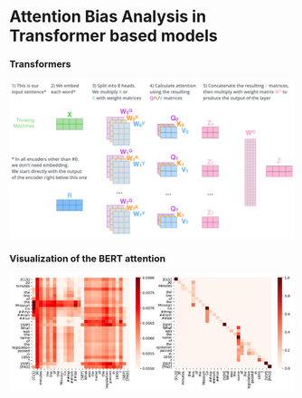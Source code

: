 # Attention Bias Analysis in Transformer based models 

### Transformers 

<p align="center">
  <img src="https://github.com/Jirigesi/attentionBias/blob/main/imgs/transformer_multi-headed_self-attention-recap.png" width="750" title="hover text">
</p>

### Visualization of the BERT attention

<p align="center">
  <img src="https://github.com/Jirigesi/attentionBias/blob/main/imgs/Visualization-of-the-vanilla-BERT-attention-left-and-syntax-guided-self-attention.png" width="750" title="hover text">
</p>
